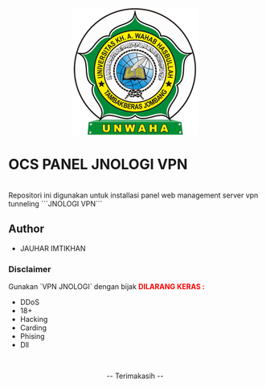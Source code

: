 <div align="center"><img src="asset/logo.png" width="50%"></div>

<h1 color="red">OCS PANEL JNOLOGI VPN</h1></br>
Repositori ini digunakan untuk installasi panel web management server vpn tunneling ```JNOLOGI VPN```

<h2>Author</h2>
<ul>
  <li>
    JAUHAR IMTIKHAN
  </li>
</ul>

<h3>Disclaimer</h3>
<span>Gunakan `VPN JNOLOGI` dengan bijak</span>
<font color="red"><b>DILARANG KERAS :</b></font>
<ul>
  <li> 
     DDoS   
  </li>
  <li>
     18+    
  </li>
    
<li>Hacking</li>
<li> 
 Carding
</li>
<li>
Phising  
</li>
<li>
Dll  
</li>
</ul>
</br><div align="center"><p color="green">-- Terimakasih --</p></div>
